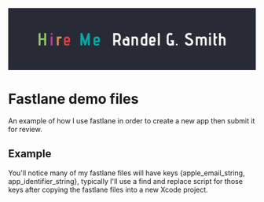 <a href="https://github.com/RGSSoftware/HireMe">
  <img src="https://github.com/RGSSoftware/HireMe/blob/master/HireMeBanner.png" >
</a>

# Fastlane demo files

An example of how I use fastlane in order to create a new app then submit it for review.

## Example 

You'll notice many of my fastlane files will have keys {apple_email_string, app_identifier_string}, typically I'll use a find and replace script for those keys after copying the fastlane files into a new Xcode project.
